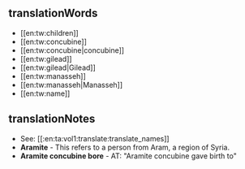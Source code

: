 ## translationWords

* [[en:tw:children]]
* [[en:tw:concubine]]
* [[en:tw:concubine|concubine]]
* [[en:tw:gilead]]
* [[en:tw:gilead|Gilead]]
* [[en:tw:manasseh]]
* [[en:tw:manasseh|Manasseh]]
* [[en:tw:name]]

## translationNotes

* See: [[:en:ta:vol1:translate:translate_names]]
* **Aramite** - This refers to a person from Aram, a region of Syria.
* **Aramite concubine bore** - AT: "Aramite concubine gave birth to"
